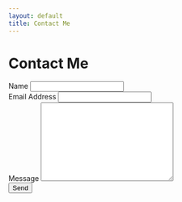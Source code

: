 ```yaml
---
layout: default
title: Contact Me
---
```


<div id="contact">
  <h1 class="pageTitle">Contact Me</h1>
  <!--<div class="contactContent"> </div>-->
  <form action="http://formspree.io/stacy@bolty.net" method="POST">
    <label for="name">Name</label>    
    <input type="text" id="name" name="name" class="full-width"><br>
    <label for="email">Email Address</label>
    <input type="email" id="email" name="_replyto" class="full-width"><br>
    <input type="text" id="important" name="_gotcha" style="display:none" />
    <label for="message">Message</label>
    <textarea name="message" id="message" cols="30" rows="10" class="full-width"></textarea><br>
    <input type="submit" value="Send" class="button">
  </form>
</div>
